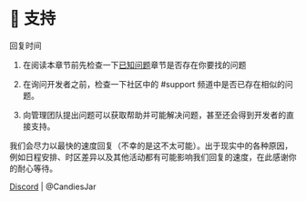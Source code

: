 # 🚁 支持

回复时间

1) 在阅读本章节前先检查一下[已知问题](known-errors-isues.md)章节是否存在你要找的问题

2) 在询问开发者之前，检查一下社区中的 #support 频道中是否已存在相似的问题。

3) 向管理团队提出问题可以获取帮助并可能解决问题，甚至还会得到开发者的直接支持。

我们会尽力以最快的速度回复（不幸的是这不太可能）。出于现实中的各种原因，例如日程安排、时区差异以及其他活动都有可能影响我们回复的速度，在此感谢你的耐心等待。

[Discord](https://discord.gg/dJ8DG2cSzt) | @CandiesJar
